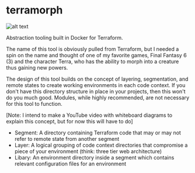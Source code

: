 # terramorph

![alt text](https://raw.githubusercontent.com/ljsommer/terramorph/terramorph.png)

Abstraction tooling built in Docker for Terraform.

The name of this tool is obviously pulled from Terraform, but I needed a spin on the name and thought of one of my favorite games, Final Fantasy 6 (3) and the character Terra, who has the ability to morph into a creature thus gaining new powers.

The design of this tool builds on the concept of layering, segmentation, and remote states to create working environments in each code context. If you don't have this directory structure in place in your projects, then this won't do you much good.
Modules, while highly recommended, are not necessary for this tool to function.

[Note: I intend to make a YouTube video with whiteboard diagrams to explain this concept, but for now this will have to do]
* Segment: A directory containing Terraform code that may or may not refer to remote state from another segment
* Layer: A logical grouping of code context directories that compromise a piece of your environment (think: three tier web architecture)
* Libary: An environment directory inside a segment which contains relevant configuration files for an environment


